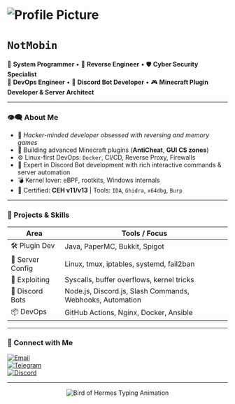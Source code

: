 # ![Profile Picture](https://i.pinimg.com/736x/69/72/ff/6972ff594cce4bc0113ece46510a9749.jpg)  
# `NotMobin`

🧠 **System Programmer** • 🧩 **Reverse Engineer** • 🛡️ **Cyber Security Specialist**  
🧱 **DevOps Engineer** • 🤖 **Discord Bot Developer** • 🎮 **Minecraft Plugin Developer & Server Architect**  

---

### 👁️‍🗨️ About Me

- 🔬 *Hacker-minded developer obsessed with reversing and memory games*  
- 🌌 Building advanced Minecraft plugins (**AntiCheat**, **GUI CS zones**)  
- ⚙️ Linux-first DevOps: `Docker`, CI/CD, Reverse Proxy, Firewalls  
- 🤖 Expert in Discord Bot development with rich interactive commands & server automation  
- 💣 Kernel lover: eBPF, rootkits, Windows internals  
- 🧠 Certified: **CEH v11/v13** | Tools: `IDA`, `Ghidra`, `x64dbg`, `Burp`  

---

### 🚀 Projects & Skills

| Area            | Tools / Focus                          |
|-----------------|-------------------------------------|
| 🛠️ Plugin Dev     | Java, PaperMC, Bukkit, Spigot        |
| 🧱 Server Config  | Linux, tmux, iptables, systemd, fail2ban |
| 🔬 Exploiting     | Syscalls, buffer overflows, kernel tricks |
| 🤖 Discord Bots   | Node.js, Discord.js, Slash Commands, Webhooks, Automation |
| 📦 DevOps        | GitHub Actions, Nginx, Docker, Ansible |

---

### 📡 Connect with Me

[![Email](https://img.shields.io/badge/Email-mobin.abasbo@gmail.com-D14836?style=flat-square&logo=gmail&logoColor=white)](mailto:mobin.abasbo@gmail.com)  
[![Telegram](https://img.shields.io/badge/Telegram-@mobinnot-2CA5E0?style=flat-square&logo=telegram&logoColor=white)](https://t.me/mobinnot)  
[![Discord](https://img.shields.io/badge/Discord-mobinnot-5865F2?style=flat-square&logo=discord&logoColor=white)](https://discord.com/users/335847967938445323)

---

<p align="center">
  <img src="https://readme-typing-svg.demolab.com?font=Fira+Code&size=28&pause=1000&color=FF3333&width=600&lines=The+Bird+of+Hermes+is+my+name...;Eating+my+wings+to+make+me+tame." alt="Bird of Hermes Typing Animation" />
</p>